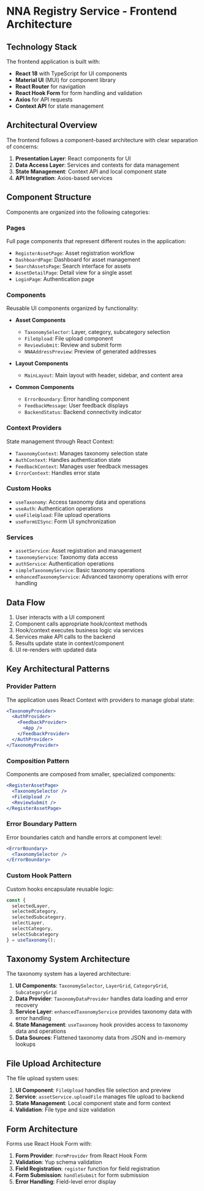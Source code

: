 # NNA Registry Service - Frontend Architecture

## Technology Stack

The frontend application is built with:

- **React 18** with TypeScript for UI components
- **Material UI** (MUI) for component library
- **React Router** for navigation
- **React Hook Form** for form handling and validation
- **Axios** for API requests
- **Context API** for state management

## Architectural Overview

The frontend follows a component-based architecture with clear separation of concerns:

1. **Presentation Layer**: React components for UI
2. **Data Access Layer**: Services and contexts for data management
3. **State Management**: Context API and local component state
4. **API Integration**: Axios-based services

## Component Structure

Components are organized into the following categories:

### Pages
Full page components that represent different routes in the application:
- `RegisterAssetPage`: Asset registration workflow
- `DashboardPage`: Dashboard for asset management
- `SearchAssetsPage`: Search interface for assets
- `AssetDetailPage`: Detail view for a single asset
- `LoginPage`: Authentication page

### Components
Reusable UI components organized by functionality:

- **Asset Components**
  - `TaxonomySelector`: Layer, category, subcategory selection
  - `FileUpload`: File upload component
  - `ReviewSubmit`: Review and submit form
  - `NNAAddressPreview`: Preview of generated addresses

- **Layout Components**
  - `MainLayout`: Main layout with header, sidebar, and content area

- **Common Components**
  - `ErrorBoundary`: Error handling component
  - `FeedbackMessage`: User feedback displays
  - `BackendStatus`: Backend connectivity indicator

### Context Providers

State management through React Context:

- `TaxonomyContext`: Manages taxonomy selection state
- `AuthContext`: Handles authentication state
- `FeedbackContext`: Manages user feedback messages
- `ErrorContext`: Handles error state

### Custom Hooks

- `useTaxonomy`: Access taxonomy data and operations
- `useAuth`: Authentication operations
- `useFileUpload`: File upload operations
- `useFormUISync`: Form UI synchronization

### Services

- `assetService`: Asset registration and management
- `taxonomyService`: Taxonomy data access
- `authService`: Authentication operations
- `simpleTaxonomyService`: Basic taxonomy operations
- `enhancedTaxonomyService`: Advanced taxonomy operations with error handling

## Data Flow

1. User interacts with a UI component
2. Component calls appropriate hook/context methods
3. Hook/context executes business logic via services
4. Services make API calls to the backend
5. Results update state in context/component
6. UI re-renders with updated data

## Key Architectural Patterns

### Provider Pattern
The application uses React Context with providers to manage global state:

```jsx
<TaxonomyProvider>
  <AuthProvider>
    <FeedbackProvider>
      <App />
    </FeedbackProvider>
  </AuthProvider>
</TaxonomyProvider>
```

### Composition Pattern
Components are composed from smaller, specialized components:

```jsx
<RegisterAssetPage>
  <TaxonomySelector />
  <FileUpload />
  <ReviewSubmit />
</RegisterAssetPage>
```

### Error Boundary Pattern
Error boundaries catch and handle errors at component level:

```jsx
<ErrorBoundary>
  <TaxonomySelector />
</ErrorBoundary>
```

### Custom Hook Pattern
Custom hooks encapsulate reusable logic:

```jsx
const { 
  selectedLayer, 
  selectedCategory, 
  selectedSubcategory,
  selectLayer,
  selectCategory,
  selectSubcategory
} = useTaxonomy();
```

## Taxonomy System Architecture

The taxonomy system has a layered architecture:

1. **UI Components**: `TaxonomySelector`, `LayerGrid`, `CategoryGrid`, `SubcategoryGrid`
2. **Data Provider**: `TaxonomyDataProvider` handles data loading and error recovery
3. **Service Layer**: `enhancedTaxonomyService` provides taxonomy data with error handling
4. **State Management**: `useTaxonomy` hook provides access to taxonomy data and operations
5. **Data Sources**: Flattened taxonomy data from JSON and in-memory lookups

## File Upload Architecture

The file upload system uses:

1. **UI Component**: `FileUpload` handles file selection and preview
2. **Service**: `assetService.uploadFile` manages file upload to backend
3. **State Management**: Local component state and form context
4. **Validation**: File type and size validation

## Form Architecture

Forms use React Hook Form with:

1. **Form Provider**: `FormProvider` from React Hook Form
2. **Validation**: Yup schema validation
3. **Field Registration**: `register` function for field registration
4. **Form Submission**: `handleSubmit` for form submission
5. **Error Handling**: Field-level error display